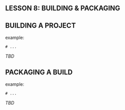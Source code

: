 ## LESSON 8: BUILDING & PACKAGING

## BUILDING A PROJECT

example:
```
# ...
```

*TBD*


## PACKAGING A BUILD

example:
```
# ...
```

*TBD*